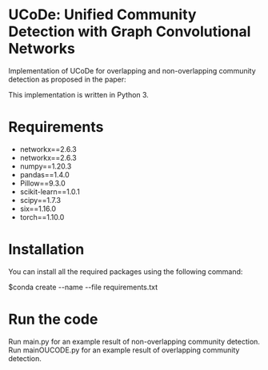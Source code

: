 # UCoDe: Unified Community Detection with Graph Convolutional Networks

Implementation of UCoDe for overlapping and non-overlapping community detection as proposed in the paper:

This implementation is written in Python 3.

# Requirements
<ul>
  <li>networkx==2.6.3</li>
  <li>networkx==2.6.3</li>
  <li>numpy==1.20.3</li>
  <li>pandas==1.4.0</li>
  <li>Pillow==9.3.0</li>
  <li>scikit-learn==1.0.1</li>
  <li>scipy==1.7.3</li>
  <li>six==1.16.0</li>
  <li>torch==1.10.0</li>
</ul>

# Installation
    
You can install all the required packages using the following command:

$conda create --name <env> --file requirements.txt

# Run the code

Run main.py for an example result of non-overlapping community detection.
<br>Run mainOUCODE.py for an example result of overlapping community detection.





